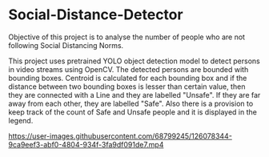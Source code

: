 # Social-Distance-Detector

Objective of this project is to analyse the number of people who are not following Social Distancing Norms.

This project uses pretrained YOLO object detection model to detect persons in video streams using OpenCV. The detected persons are bounded with bounding boxes. Centroid is calculated for each bounding box and if the distance between two bounding boxes is lesser than certain value, then they are connected with a Line and they
are labelled "Unsafe". If they are far away from each other, they are labelled "Safe". Also there is a provision to keep track of the count of Safe and Unsafe people and it is displayed in the legend.




https://user-images.githubusercontent.com/68799245/126078344-9ca9eef3-abf0-4804-934f-3fa9df091de7.mp4

